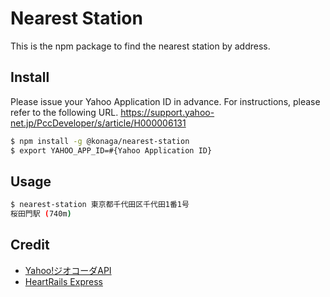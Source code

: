 # Nearest Station
This is the npm package to find the nearest station by address.

## Install
Please issue your Yahoo Application ID in advance. For instructions, please refer to the following URL.
https://support.yahoo-net.jp/PccDeveloper/s/article/H000006131

```sh
$ npm install -g @konaga/nearest-station
$ export YAHOO_APP_ID=#{Yahoo Application ID}
```

## Usage
```sh
$ nearest-station 東京都千代田区千代田1番1号
桜田門駅 (740m)
```

## Credit
- [Yahoo!ジオコーダAPI](https://developer.yahoo.co.jp/webapi/map/openlocalplatform/v1/geocoder.html)
- [HeartRails Express](https://express.heartrails.com/api.html)
